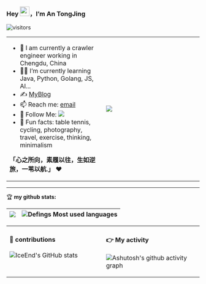 ### Hey <img src="https://media.giphy.com/media/hvRJCLFzcasrR4ia7z/giphy.gif" width="25px">，I’m An TongJing
![visitors](https://visitor-badge.glitch.me/badge?page_id=defings&left_color=green&right_color=red)
<table>
<tr>
<td valign="top"  width="50%">

- 🚩 I am currently a crawler engineer working in Chengdu, China
- 👨‍💻 I’m currently learning Java, Python, Golang, JS, AI...
- ✍️ [MyBlog](https://www.tongjing.cc)
- 📫 Reach me: [email](mailto:sleep002@Outlook.com)
- 👏 Follow Me: [![](https://img.shields.io/github/followers/defings?label=follow%20me&style=social)](https://github.com/defings/)
- 🎣 Fun facts: table tennis, cycling, photography, travel, exercise, thinking, minimalism

**「心之所向，素履以往，生如逆旅，一苇以航.」** ❤️
</td>
<td valign="center"  width="100%" height="100%">
<img src="https://static.tongjing.cc/private-user/picture/github-home.jpg">
</td>
</tr>
</table>

<hr/>

🏆 **my github stats:**

|![](https://github-readme-stats.vercel.app/api?username=defings)|![Defings Most used languages](https://github-readme-stats.vercel.app/api/top-langs/?username=defings&layout=compact&hide_border=true&langs_count=10)|
|-|-|


<table>
<tr>
<td valign="top"  width="50%">

#### 🐍 contributions
![IceEnd's GitHub stats](https://github-immortality.vercel.app/api?username=defings)
</td>
<td valign="top"  width="50%">

#### 👉 My activity

![Ashutosh's github activity graph](https://github-readme-activity-graph.vercel.app/graph?username=defings)
</td>
</tr>
</table>
